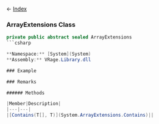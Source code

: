 ← [Index](Api-Index)

### ArrayExtensions Class

```csharp
private public abstract sealed ArrayExtensions
```csharp

**Namespace:** [System](System)  
**Assembly:** VRage.Library.dll

### Example

### Remarks

###### Methods

|Member|Description|
|---|---|
|[Contains(T[], T)](System.ArrayExtensions.Contains)||


